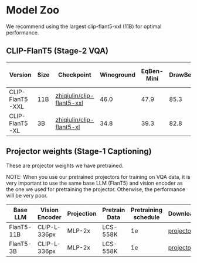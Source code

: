 # Model Zoo
We recommend using the largest clip-flant5-xxl (11B) for optimal performance.

## CLIP-FlanT5 (Stage-2 VQA)

| Version | Size | Checkpoint | Winoground | EqBen-Mini | DrawBench | EditBench | COCO-T2I | TIFA160 | Pick-a-Pic | GenAI-Bench-Image | GenAI-Bench-Video |
|----------|----------|-----------|-----------|---|---|---|---|---|---|---|---|
| CLIP-FlanT5-XXL | 11B | [zhiqiulin/clip-flant5-xxl](https://huggingface.co/zhiqiulin/clip-flant5-xxl) | 46.0 | 47.9 | 85.3 | 77.0 | 85.0 | 71.2 | 84.0 | 64.1 | 63.2 |
| CLIP-FlanT5-XL | 3B  | [zhiqiulin/clip-flant5-xl](https://huggingface.co/zhiqiulin/clip-flant5-xl) | 34.8 | 39.3 | 82.8 | 74.5 | 80.7 | 68.8 | 84.0 | 61.8 | 60.2 |


## Projector weights (Stage-1 Captioning)

These are projector weights we have pretrained. 

NOTE: When you use our pretrained projectors for training on VQA data, it is very important to use the same base LLM (FlanT5) and vision encoder as the one we used for pretraining the projector. Otherwise, the performance will be very poor.

| Base LLM | Vision Encoder | Projection | Pretrain Data | Pretraining schedule | Download |
|----------|----------------|---------------|----------------------|----------|----------|
| FlanT5-11B | CLIP-L-336px | MLP-2x | LCS-558K | 1e | [projector](https://huggingface.co/zhiqiulin/clip-flant5-xxl-stage-1) |
| FlanT5-3B | CLIP-L-336px | MLP-2x | LCS-558K | 1e | [projector](https://huggingface.co/zhiqiulin/clip-flant5-xl-stage-1) |